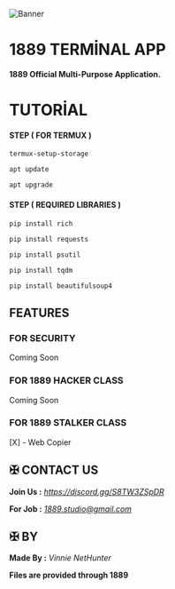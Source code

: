 ![Banner](https://github.com/user-attachments/assets/c6702cd7-8638-44ad-aff9-a7b93202c308)



# 1889 TERMİNAL APP

**1889 Official Multi-Purpose Application.**


# TUTORİAL



#### STEP ( FOR TERMUX )

```
termux-setup-storage
```
```
apt update
```
```
apt upgrade
```



#### STEP ( REQUIRED LIBRARIES )

```
pip install rich
```
```
pip install requests
```
```
pip install psutil
```
```
pip install tqdm
```
```
pip install beautifulsoup4
```


## FEATURES 

### FOR SECURITY
Coming Soon

### FOR 1889 HACKER CLASS 
Coming Soon

### FOR 1889 STALKER CLASS

[X] - Web Copier


## ✠ CONTACT US 

**Join Us :** *https://discord.gg/S8TW3ZSpDR*

**For Job :** *1889.studio@gmail.com*



## ✠ BY 

**Made By :** *Vinnie NetHunter*

**Files are provided through 1889**
